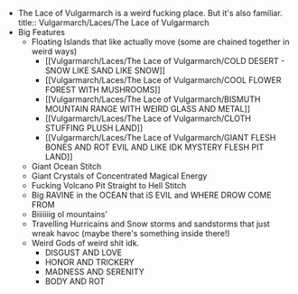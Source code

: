 - The Lace of Vulgarmarch is a weird fucking place. But it's also familiar.
  title:: Vulgarmarch/Laces/The Lace of Vulgarmarch
- Big Features
	- Floating Islands that like actually move (some are chained together in weird ways)
		- [[Vulgarmarch/Laces/The Lace of Vulgarmarch/COLD DESERT - SNOW LIKE SAND LIKE SNOW]]
		- [[Vulgarmarch/Laces/The Lace of Vulgarmarch/COOL FLOWER FOREST WITH MUSHROOMS]]
		- [[Vulgarmarch/Laces/The Lace of Vulgarmarch/BISMUTH MOUNTAIN RANGE WITH WEIRD GLASS AND METAL]]
		- [[Vulgarmarch/Laces/The Lace of Vulgarmarch/CLOTH STUFFING PLUSH LAND]]
		- [[Vulgarmarch/Laces/The Lace of Vulgarmarch/GIANT FLESH BONES AND ROT EVIL AND LIKE IDK MYSTERY FLESH PIT LAND]]
	- Giant Ocean Stitch
	- Giant Crystals of Concentrated Magical Energy
	- Fucking Volcano Pit Straight to Hell Stitch
	- Big RAVINE in the OCEAN that iS EVIL and WHERE DROW COME FROM
	- Biiiiiiig ol mountains'
	- Travelling Hurricains and Snow storms and sandstorms that just wreak havoc (maybe there's something inside there!)
	- Weird Gods of weird shit idk.
		- DISGUST AND LOVE
		- HONOR AND TRICKERY
		- MADNESS AND SERENITY
		- BODY AND ROT